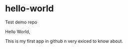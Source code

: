# hello-world
Test demo repo

Hello World,

This is my first app in github n very exiced to know about.

